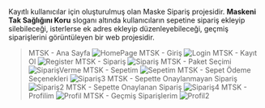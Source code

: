 Kayıtlı kullanıcılar için oluşturulmuş olan Maske Sipariş projesidir. **Maskeni Tak Sağlığını Koru** sloganı altında kullanıcıların sepetine sipariş ekleyip silebileceği, isterlerse ek adres ekleyip düzenleyebileceği, geçmiş siparişlerini görüntüleyen bir web projesidir.

> MTSK - Ana Sayfa
![HomePage](https://user-images.githubusercontent.com/61657978/106602947-bb699980-656e-11eb-9b24-bfc92ddf41ee.PNG)
> MTSK - Giriş
![Login](https://user-images.githubusercontent.com/61657978/106603034-d936fe80-656e-11eb-8f77-3dcc7236e917.PNG)
> MTSK - Kayıt Ol
![Register](https://user-images.githubusercontent.com/61657978/106603052-df2cdf80-656e-11eb-8bef-a98199b1a53b.PNG)
> MTSK - Sipariş
![Sipariş](https://user-images.githubusercontent.com/61657978/106603105-efdd5580-656e-11eb-9f54-adbf502a9aaa.PNG)
> MTSK - Paket Seçimi
![SiparişVerme](https://user-images.githubusercontent.com/61657978/106603125-f4097300-656e-11eb-88a6-c7cb78dcde63.PNG)
> MTSK - Sepetim
![Sepetim](https://user-images.githubusercontent.com/61657978/106603201-0aafca00-656f-11eb-99ea-9102942efe5e.PNG)
> MTSK - Sepet Ödeme Seçenekleri
![Sipariş3](https://user-images.githubusercontent.com/61657978/106603287-2a46f280-656f-11eb-9d1c-d2127a052ec5.PNG)
> MTSK - Sepette Onaylanmayan Sipariş
![Sipariş2](https://user-images.githubusercontent.com/61657978/106603238-1ac7a980-656f-11eb-95f4-d3adc35b8262.PNG)
> MTSK - Sepette Onaylanan Sipariş
![Sipariş4](https://user-images.githubusercontent.com/61657978/106603372-4054b300-656f-11eb-8454-a77b625cd655.PNG)
> MTSK - Profilim
![Profil](https://user-images.githubusercontent.com/61657978/106613509-52d4e980-657b-11eb-83ad-7ec7021ba7aa.PNG)
> MTSK - Geçmiş Siparişlerim
![Profil2](https://user-images.githubusercontent.com/61657978/106603406-4cd90b80-656f-11eb-9667-195b0244be6d.PNG)

 
